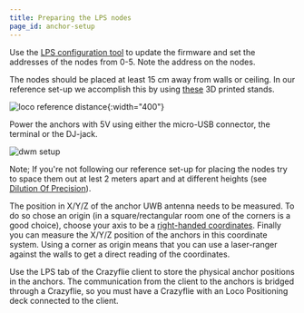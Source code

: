 ```yaml
---
title: Preparing the LPS nodes
page_id: anchor-setup
---
```



Use the [LPS configuration tool](tools#lps-configuration-tool)
to update the firmware and set the addresses of the nodes from 0-5. Note
the address on the nodes.

The nodes should be placed at least 15 cm away from walls or ceiling. In
our reference set-up we accomplish this by using
[these](https://github.com/bitcraze/bitcraze-mechanics/blob/master/LPS-anchor-stand/anchor-stand.stl)
3D printed stands.

![loco reference distance](/images/locorefdist.png){:width="400"}

Power the anchors with 5V using either the micro-USB connector, the
terminal or the DJ-jack.

![dwm setup](/images/dwm-setup.jpg)

Note; If you\'re not following our reference set-up for placing the
nodes try to space them out at lest 2 meters apart and at different
heights (see [Dilution Of
Precision](https://en.wikipedia.org/wiki/Dilution_of_precision_(GPS))).

The position in X/Y/Z of the anchor UWB antenna needs to be measured. To
do so chose an origin (in a square/rectangular room one of the corners
is a good choice), choose your axis to be a [right-handed
coordinates](https://en.wikipedia.org/wiki/Right-hand_rule). Finally you
can measure the X/Y/Z position of the anchors in this coordinate system.
Using a corner as origin means that you can use a laser-ranger against
the walls to get a direct reading of the coordinates.

Use the LPS tab of the Crazyflie client to store the physical anchor
positions in the anchors. The communication from the client to the
anchors is bridged through a Crazyflie, so you must have a Crazyflie
with an Loco Positioning deck connected to the client.
